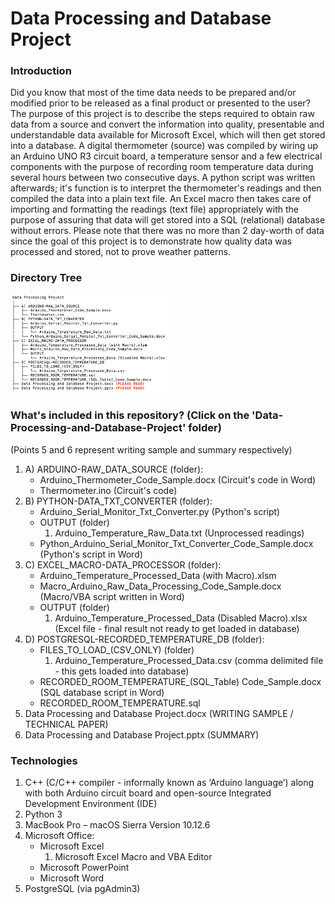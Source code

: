 # Data Processing and Database Project

### Introduction

Did you know that most of the time data needs to be prepared and/or modified prior to be released as a final product or presented to the user? The purpose of this project is to describe the steps required to obtain raw data from a source and convert the information into quality, presentable and understandable data available for Microsoft Excel, which will then get stored into a database. A digital thermometer (source) was compiled by wiring up an Arduino UNO R3 circuit board, a temperature sensor and a few electrical components with the purpose of recording room temperature data during several hours between two consecutive days. A python script was written afterwards; it's function is to interpret the thermometer's readings and then compiled the data into a plain text file. An Excel macro then takes care of importing and formatting the readings (text file) appropriately with the purpose of assuring that data will get stored into a SQL (relational) database without errors. Please note that there was no more than 2 day-worth of data since the goal of this project is to demonstrate how quality data was processed and stored, not to prove weather patterns.   

### Directory Tree
<img src="Image/Data_Processing.png" width="50%">

### What's included in this repository? (Click on the 'Data-Processing-and-Database-Project' folder)

(Points 5 and 6 represent writing sample and summary respectively)

1. A) ARDUINO-RAW_DATA_SOURCE (folder):
	* Arduino_Thermometer_Code_Sample.docx (Circuit's code in Word)
	* Thermometer.ino (Circuit's code)
2. B) PYTHON-DATA_TXT_CONVERTER (folder):
	* Arduino_Serial_Monitor_Txt_Converter.py (Python's script)
	* OUTPUT (folder)
        1. Arduino_Temperature_Raw_Data.txt (Unprocessed readings)
	* Python_Arduino_Serial_Monitor_Txt_Converter_Code_Sample.docx (Python's script in Word)
3. C) EXCEL_MACRO-DATA_PROCESSOR (folder):
	* Arduino_Temperature_Processed_Data (with Macro).xlsm
	* Macro_Arduino_Raw_Data_Processing_Code_Sample.docx (Macro/VBA script written in Word)
	* OUTPUT (folder)
        1. Arduino_Temperature_Processed_Data (Disabled Macro).xlsx (Excel file - final result not ready to get loaded in database)
4. D) POSTGRESQL-RECORDED_TEMPERATURE_DB (folder):
	* FILES_TO_LOAD_(CSV_ONLY) (folder)
        1. Arduino_Temperature_Processed_Data.csv (comma delimited file - this gets loaded into database)
	* RECORDED_ROOM_TEMPERATURE_(SQL_Table) Code_Sample.docx (SQL database script in Word)
	* RECORDED_ROOM_TEMPERATURE.sql
5. Data Processing and Database Project.docx (WRITING SAMPLE / TECHNICAL PAPER)
6. Data Processing and Database Project.pptx (SUMMARY)

### Technologies

1. C++ (C/C++ compiler - informally known as ‘Arduino language’) along with both Arduino circuit board and open-source Integrated Development Environment (IDE)
2. Python 3
3. MacBook Pro – macOS Sierra Version 10.12.6
4. Microsoft Office:
	* Microsoft Excel
        1. Microsoft Excel Macro and VBA Editor
	* Microsoft PowerPoint
	* Microsoft Word
5. PostgreSQL (via pgAdmin3)
